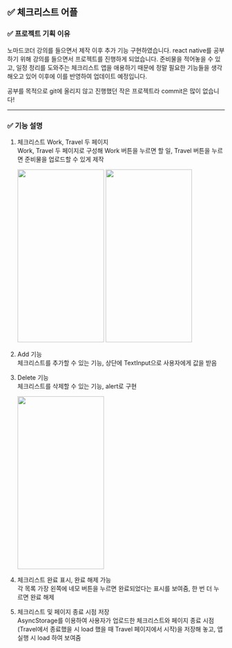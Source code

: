 ## ✅ 체크리스트 어플
### ✅ 프로젝트 기획 이유
노마드코더 강의를 들으면서 제작 이후 추가 기능 구현하였습니다. react native를 공부하기 위해 강의를 들으면서 프로젝트를 진행하게 되었습니다. 준비물을 적어놓을 수 있고, 일정 정리를 도와주는 체크리스트 앱을 애용하기 때문에 정말 필요한 기능들을 생각해오고 있어 이후에 이를 반영하여 업데이트 예정입니다.

공부를 목적으로 git에 올리지 않고 진행했던 작은 프로젝트라 commit은 많이 없습니다!

----------------------------------------------------------
### ✅ 기능 설명
1. 체크리스트 Work, Travel 두 페이지  
   Work, Travel 두 페이지로 구성해 Work 버튼을 누르면 할 일, Travel 버튼을 누르면 준비물을 업로드할 수 있게 제작
   
   <img src="https://github.com/soeun2537/checklist_app/assets/83596813/0c8c015a-99ed-48d6-9e49-47ef5eb8907e.png" width="200" height="400"/>
   <img src="https://github.com/soeun2537/checklist_app/assets/83596813/12c3b95a-dc09-4f78-b588-862f448f2143.png" width="200" height="400"/>
2. Add 기능  
   체크리스트를 추가할 수 있는 기능, 상단에 TextInput으로 사용자에게 값을 받음  
3. Delete 기능  
   체크리스트를 삭제할 수 있는 기능, alert로 구현
   
   <img src="https://github.com/soeun2537/checklist_app/assets/83596813/7910cbc3-8349-454c-b63d-0f6782a9ae9a.png" width="200" height="400"/>
4. 체크리스트 완료 표시, 완료 해제 가능  
   각 목록 가장 왼쪽에 네모 버튼을 누르면 완료되었다는 표시를 보여줌, 한 번 더 누르면 완료 해제
5. 체크리스트 및 페이지 종료 시점 저장  
   AsyncStorage를 이용하여 사용자가 업로드한 체크리스트와 페이지 종료 시점(Travel에서 종료했을 시 load 했을 때 Travel 페이지에서 시작)을 저장해 놓고, 앱 실행 시 load 하여 보여줌
